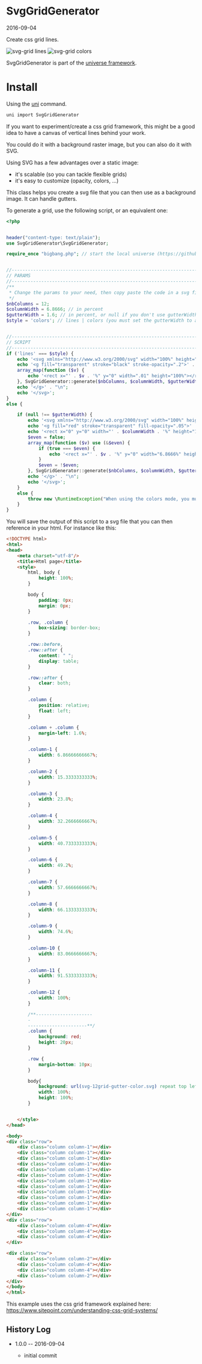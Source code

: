 SvgGridGenerator
=====================
2016-09-04



Create css grid lines.
 


![svg-grid lines](https://s19.postimg.io/dzicn9p7l/svg_grid_colors.png) 
![svg-grid colors](https://s19.postimg.io/5iiucckip/svg_grid_lines.png) 


SvgGridGenerator is part of the [universe framework](https://github.com/karayabin/universe-snapshot).


Install
==========
Using the [uni](https://github.com/lingtalfi/universe-naive-importer) command.
```bash
uni import SvgGridGenerator
```

If you want to experiment/create a css grid framework,
this might be a good idea to have a canvas of vertical lines behind your work.

You could do it with a background raster image, but you can also do it with SVG.

Using SVG has a few advantages over a static image:

- it's scalable (so you can tackle flexible grids)
- it's easy to customize (opacity, colors, ...)


This class helps you create a svg file that you can then use as a background image.
It can handle gutters.


To generate a grid, use the following script, or an equivalent one:

```php
<?php


header("content-type: text/plain");
use SvgGridGenerator\SvgGridGenerator;

require_once "bigbang.php"; // start the local universe (https://github.com/lingtalfi/Observer/blob/master/article/article.planetReference.eng.md)


//------------------------------------------------------------------------------/
// PARAMS
//------------------------------------------------------------------------------/
/**
 * Change the params to your need, then copy paste the code in a svg file.
 */
$nbColumns = 12;
$columnWidth = 6.8666; // in percent
$gutterWidth = 1.6; // in percent, or null if you don't use gutterWidth
$style = 'colors'; // lines | colors (you must set the gutterWidth to a non null value with the colors mode)


//------------------------------------------------------------------------------/
// SCRIPT
//------------------------------------------------------------------------------/
if ('lines' === $style) {
    echo '<svg xmlns="http://www.w3.org/2000/svg" width="100%" height="100%">' . "\n";
    echo '<g fill="transparent" stroke="black" stroke-opacity=".2">' . "\n";
    array_map(function ($v) {
        echo '<rect x="' . $v . '%" y="0" width=".01" height="100%"></rect>' . "\n";
    }, SvgGridGenerator::generate($nbColumns, $columnWidth, $gutterWidth));
    echo '</g>' . "\n";
    echo '</svg>';
}
else {

    if (null !== $gutterWidth) {
        echo '<svg xmlns="http://www.w3.org/2000/svg" width="100%" height="100%">' . "\n";
        echo '<g fill="red" stroke="transparent" fill-opacity=".05">' . "\n";
        echo '<rect x="0" y="0" width="' . $columnWidth . '%" height="100%"></rect>' . "\n";
        $even = false;
        array_map(function ($v) use (&$even) {
            if (true === $even) {
                echo '<rect x="' . $v . '%" y="0" width="6.8666%" height="100%"></rect>' . "\n";
            }
            $even = !$even;
        }, SvgGridGenerator::generate($nbColumns, $columnWidth, $gutterWidth));
        echo '</g>' . "\n";
        echo '</svg>';
    }
    else {
        throw new \RuntimeException("When using the colors mode, you must set the gutterWidth to a non null value");
    }
}
```  


You will save the output of this script to a svg file that you can then reference in your html.
For instance like this:

```html
<!DOCTYPE html>
<html>
<head>
    <meta charset="utf-8"/>
    <title>Html page</title>
    <style>
        html, body {
            height: 100%;
        }

        body {
            padding: 0px;
            margin: 0px;
        }

        .row, .column {
            box-sizing: border-box;
        }

        .row::before,
        .row::after {
            content: " ";
            display: table;
        }

        .row::after {
            clear: both;
        }

        .column {
            position: relative;
            float: left;
        }

        .column + .column {
            margin-left: 1.6%;
        }

        .column-1 {
            width: 6.86666666667%;
        }

        .column-2 {
            width: 15.3333333333%;
        }

        .column-3 {
            width: 23.8%;
        }

        .column-4 {
            width: 32.2666666667%;
        }

        .column-5 {
            width: 40.7333333333%;
        }

        .column-6 {
            width: 49.2%;
        }

        .column-7 {
            width: 57.6666666667%;
        }

        .column-8 {
            width: 66.1333333333%;
        }

        .column-9 {
            width: 74.6%;
        }

        .column-10 {
            width: 83.0666666667%;
        }

        .column-11 {
            width: 91.5333333333%;
        }

        .column-12 {
            width: 100%;
        }

        /**---------------------
        -
        ----------------------**/
        .column {
            background: red;
            height: 20px;
        }

        .row {
            margin-bottom: 10px;
        }

        body{
            background: url(svg-12grid-gutter-color.svg) repeat top left;
            width: 100%;
            height: 100%;
        }


    </style>
</head>

<body>
<div class="row">
    <div class="column column-1"></div>
    <div class="column column-1"></div>
    <div class="column column-1"></div>
    <div class="column column-1"></div>
    <div class="column column-1"></div>
    <div class="column column-1"></div>
    <div class="column column-1"></div>
    <div class="column column-1"></div>
    <div class="column column-1"></div>
    <div class="column column-1"></div>
    <div class="column column-1"></div>
    <div class="column column-1"></div>
</div>
<div class="row">
    <div class="column column-4"></div>
    <div class="column column-4"></div>
    <div class="column column-4"></div>
</div>

<div class="row">
    <div class="column column-2"></div>
    <div class="column column-4"></div>
    <div class="column column-4"></div>
    <div class="column column-2"></div>
</div>
</body>
</html>
```



This example uses the css grid framework explained here:
https://www.sitepoint.com/understanding-css-grid-systems/















History Log
------------------
    
- 1.0.0 -- 2016-09-04

    - initial commit
    
    


